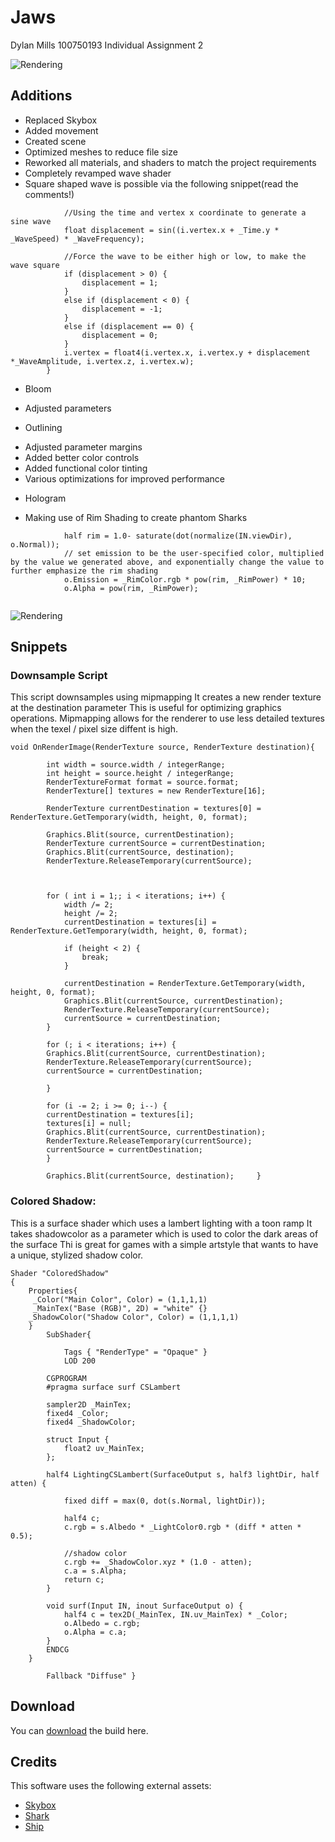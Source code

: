 
# Jaws
 
 Dylan Mills 100750193
 Individual Assignment 2


![Rendering](https://raw.githubusercontent.com/DylanMills/Jaws/main/Images/RenderingDiagram.png)

## Additions


* Replaced Skybox
* Added movement
* Created scene
* Optimized meshes to reduce file size
* Reworked all materials, and shaders to match the project requirements
* Completely revamped wave shader
* Square shaped wave is possible via the following snippet(read the comments!)
```        void vert(inout appdata_full i) {
            //Using the time and vertex x coordinate to generate a sine wave
            float displacement = sin((i.vertex.x + _Time.y * _WaveSpeed) * _WaveFrequency); 
       
            //Force the wave to be either high or low, to make the wave square
            if (displacement > 0) {
                displacement = 1;
            }
            else if (displacement < 0) {
                displacement = -1;
            }
            else if (displacement == 0) {
                displacement = 0;
            }
            i.vertex = float4(i.vertex.x, i.vertex.y + displacement *_WaveAmplitude, i.vertex.z, i.vertex.w);
        }

```
        
* Bloom
-  Adjusted parameters
* Outlining
-  Adjusted parameter margins
-  Added better color controls
-  Added functional color tinting
-  Various optimizations for improved performance
* Hologram
- Making use of Rim Shading to create phantom Sharks
```         //get the dot product between the view direction and the surface normal, to create a value betwen 0 and 1
            half rim = 1.0- saturate(dot(normalize(IN.viewDir), o.Normal));
            // set emission to be the user-specified color, multiplied by the value we generated above, and exponentially change the value to further emphasize the rim shading 
            o.Emission = _RimColor.rgb * pow(rim, _RimPower) * 10;
            o.Alpha = pow(rim, _RimPower);
            
```
![Rendering](https://raw.githubusercontent.com/DylanMills/Jaws/main/Images/RimDiagram.png)

## Snippets
### Downsample Script
This script downsamples using mipmapping
It creates a new render texture at the destination parameter
This is useful for optimizing graphics operations.
Mipmapping allows for the renderer to use less detailed textures when the texel / pixel size diffent is high.
```
void OnRenderImage(RenderTexture source, RenderTexture destination){ 
 
        int width = source.width / integerRange;
        int height = source.height / integerRange;
        RenderTextureFormat format = source.format;
        RenderTexture[] textures = new RenderTexture[16]; 
 
        RenderTexture currentDestination = textures[0] = RenderTexture.GetTemporary(width, height, 0, format); 
 
        Graphics.Blit(source, currentDestination); 
        RenderTexture currentSource = currentDestination; 
        Graphics.Blit(currentSource, destination);
        RenderTexture.ReleaseTemporary(currentSource);

       

        for ( int i = 1;; i < iterations; i++) {
            width /= 2;
            height /= 2; 
            currentDestination = textures[i] = RenderTexture.GetTemporary(width, height, 0, format); 

            if (height < 2) {
                break; 
            } 

            currentDestination = RenderTexture.GetTemporary(width, height, 0, format); 
            Graphics.Blit(currentSource, currentDestination); 
            RenderTexture.ReleaseTemporary(currentSource);
            currentSource = currentDestination; 
        } 
 
        for (; i < iterations; i++) {
        Graphics.Blit(currentSource, currentDestination); 
        RenderTexture.ReleaseTemporary(currentSource);
        currentSource = currentDestination; 
 
        } 
 
        for (i -= 2; i >= 0; i--) {
        currentDestination = textures[i];
        textures[i] = null; 
        Graphics.Blit(currentSource, currentDestination); 
        RenderTexture.ReleaseTemporary(currentSource);
        currentSource = currentDestination; 
        } 
 
        Graphics.Blit(currentSource, destination);     } 
```
### Colored Shadow:
This is a surface shader which uses a lambert lighting with a toon ramp
It takes shadowcolor as a parameter which is used to color the dark areas of the surface
Thi is great for games with a simple artstyle that wants to have a unique, stylized shadow color. 

```
Shader "ColoredShadow" 
{ 
    Properties{ 
     _Color("Main Color", Color) = (1,1,1,1) 
     _MainTex("Base (RGB)", 2D) = "white" {} 
    _ShadowColor("Shadow Color", Color) = (1,1,1,1) 
    } 
        SubShader{ 
 
            Tags { "RenderType" = "Opaque" } 
            LOD 200 
 
        CGPROGRAM 
        #pragma surface surf CSLambert 
 
        sampler2D _MainTex;         
        fixed4 _Color;         
        fixed4 _ShadowColor; 
 
        struct Input { 
            float2 uv_MainTex; 
        }; 
 
        half4 LightingCSLambert(SurfaceOutput s, half3 lightDir, half atten) { 
 
            fixed diff = max(0, dot(s.Normal, lightDir)); 
 
            half4 c; 
            c.rgb = s.Albedo * _LightColor0.rgb * (diff * atten * 0.5); 
 
            //shadow color 
            c.rgb += _ShadowColor.xyz * (1.0 - atten); 
            c.a = s.Alpha;
            return c; 
        } 
 
        void surf(Input IN, inout SurfaceOutput o) {
            half4 c = tex2D(_MainTex, IN.uv_MainTex) * _Color; 
            o.Albedo = c.rgb; 
            o.Alpha = c.a; 
        } 
        ENDCG 
    } 
 
        Fallback "Diffuse" } 

  ```
## Download

You can [download](https://github.com/DylanMills/Jaws/releases/tag/beta) the build here.


## Credits

This software uses the following external assets:

- [Skybox](https://assetstore.unity.com/packages/2d/textures-materials/sky/skybox-series-free-103633)
- [Shark](https://www.cgtrader.com/items/24982/download-page)
- [Ship](https://www.cgtrader.com/items/2712314/download-page)